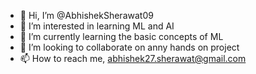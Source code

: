 - 👋 Hi, I’m @AbhishekSherawat09
- 👀 I’m interested in learning ML and AI
- 🌱 I’m currently learning the basic concepts of ML
- 💞️ I’m looking to collaborate on anny hands on project
- 📫 How to reach me, abhishek27.sherawat@gmail.com

<!---
AbhishekSherawat09/AbhishekSherawat09 is a ✨ special ✨ repository because its `README.md` (this file) appears on your GitHub profile.
You can click the Preview link to take a look at your changes.
--->
